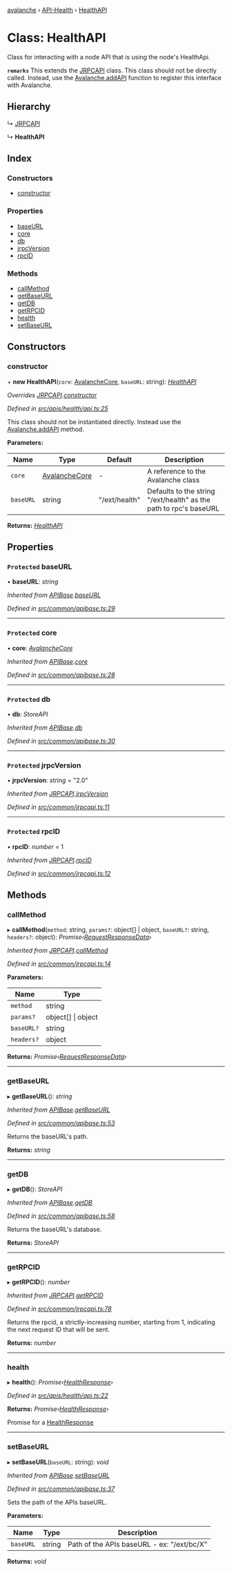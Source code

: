 [avalanche](../README.md) › [API-Health](../modules/api_health.md) › [HealthAPI](api_health.healthapi.md)

# Class: HealthAPI

Class for interacting with a node API that is using the node's HealthApi.

**`remarks`** This extends the [JRPCAPI](common_jrpcapi.jrpcapi.md) class. This class should not be directly called. Instead, use the [Avalanche.addAPI](avalanche.avalanche-1.md#addapi) function to register this interface with Avalanche.

## Hierarchy

  ↳ [JRPCAPI](common_jrpcapi.jrpcapi.md)

  ↳ **HealthAPI**

## Index

### Constructors

* [constructor](api_health.healthapi.md#constructor)

### Properties

* [baseURL](api_health.healthapi.md#protected-baseurl)
* [core](api_health.healthapi.md#protected-core)
* [db](api_health.healthapi.md#protected-db)
* [jrpcVersion](api_health.healthapi.md#protected-jrpcversion)
* [rpcID](api_health.healthapi.md#protected-rpcid)

### Methods

* [callMethod](api_health.healthapi.md#callmethod)
* [getBaseURL](api_health.healthapi.md#getbaseurl)
* [getDB](api_health.healthapi.md#getdb)
* [getRPCID](api_health.healthapi.md#getrpcid)
* [health](api_health.healthapi.md#health)
* [setBaseURL](api_health.healthapi.md#setbaseurl)

## Constructors

###  constructor

\+ **new HealthAPI**(`core`: [AvalancheCore](avalanchecore.avalanchecore-1.md), `baseURL`: string): *[HealthAPI](api_health.healthapi.md)*

*Overrides [JRPCAPI](common_jrpcapi.jrpcapi.md).[constructor](common_jrpcapi.jrpcapi.md#constructor)*

*Defined in [src/apis/health/api.ts:25](https://github.com/ava-labs/avalanchejs/blob/8c220c6/src/apis/health/api.ts#L25)*

This class should not be instantiated directly. Instead use the [Avalanche.addAPI](avalanche.avalanche-1.md#addapi) method.

**Parameters:**

Name | Type | Default | Description |
------ | ------ | ------ | ------ |
`core` | [AvalancheCore](avalanchecore.avalanchecore-1.md) | - | A reference to the Avalanche class |
`baseURL` | string | "/ext/health" | Defaults to the string "/ext/health" as the path to rpc's baseURL  |

**Returns:** *[HealthAPI](api_health.healthapi.md)*

## Properties

### `Protected` baseURL

• **baseURL**: *string*

*Inherited from [APIBase](common_apibase.apibase.md).[baseURL](common_apibase.apibase.md#protected-baseurl)*

*Defined in [src/common/apibase.ts:29](https://github.com/ava-labs/avalanchejs/blob/8c220c6/src/common/apibase.ts#L29)*

___

### `Protected` core

• **core**: *[AvalancheCore](avalanchecore.avalanchecore-1.md)*

*Inherited from [APIBase](common_apibase.apibase.md).[core](common_apibase.apibase.md#protected-core)*

*Defined in [src/common/apibase.ts:28](https://github.com/ava-labs/avalanchejs/blob/8c220c6/src/common/apibase.ts#L28)*

___

### `Protected` db

• **db**: *StoreAPI*

*Inherited from [APIBase](common_apibase.apibase.md).[db](common_apibase.apibase.md#protected-db)*

*Defined in [src/common/apibase.ts:30](https://github.com/ava-labs/avalanchejs/blob/8c220c6/src/common/apibase.ts#L30)*

___

### `Protected` jrpcVersion

• **jrpcVersion**: *string* = "2.0"

*Inherited from [JRPCAPI](common_jrpcapi.jrpcapi.md).[jrpcVersion](common_jrpcapi.jrpcapi.md#protected-jrpcversion)*

*Defined in [src/common/jrpcapi.ts:11](https://github.com/ava-labs/avalanchejs/blob/8c220c6/src/common/jrpcapi.ts#L11)*

___

### `Protected` rpcID

• **rpcID**: *number* = 1

*Inherited from [JRPCAPI](common_jrpcapi.jrpcapi.md).[rpcID](common_jrpcapi.jrpcapi.md#protected-rpcid)*

*Defined in [src/common/jrpcapi.ts:12](https://github.com/ava-labs/avalanchejs/blob/8c220c6/src/common/jrpcapi.ts#L12)*

## Methods

###  callMethod

▸ **callMethod**(`method`: string, `params?`: object[] | object, `baseURL?`: string, `headers?`: object): *Promise‹[RequestResponseData](common_apibase.requestresponsedata.md)›*

*Inherited from [JRPCAPI](common_jrpcapi.jrpcapi.md).[callMethod](common_jrpcapi.jrpcapi.md#callmethod)*

*Defined in [src/common/jrpcapi.ts:14](https://github.com/ava-labs/avalanchejs/blob/8c220c6/src/common/jrpcapi.ts#L14)*

**Parameters:**

Name | Type |
------ | ------ |
`method` | string |
`params?` | object[] &#124; object |
`baseURL?` | string |
`headers?` | object |

**Returns:** *Promise‹[RequestResponseData](common_apibase.requestresponsedata.md)›*

___

###  getBaseURL

▸ **getBaseURL**(): *string*

*Inherited from [APIBase](common_apibase.apibase.md).[getBaseURL](common_apibase.apibase.md#getbaseurl)*

*Defined in [src/common/apibase.ts:53](https://github.com/ava-labs/avalanchejs/blob/8c220c6/src/common/apibase.ts#L53)*

Returns the baseURL's path.

**Returns:** *string*

___

###  getDB

▸ **getDB**(): *StoreAPI*

*Inherited from [APIBase](common_apibase.apibase.md).[getDB](common_apibase.apibase.md#getdb)*

*Defined in [src/common/apibase.ts:58](https://github.com/ava-labs/avalanchejs/blob/8c220c6/src/common/apibase.ts#L58)*

Returns the baseURL's database.

**Returns:** *StoreAPI*

___

###  getRPCID

▸ **getRPCID**(): *number*

*Inherited from [JRPCAPI](common_jrpcapi.jrpcapi.md).[getRPCID](common_jrpcapi.jrpcapi.md#getrpcid)*

*Defined in [src/common/jrpcapi.ts:78](https://github.com/ava-labs/avalanchejs/blob/8c220c6/src/common/jrpcapi.ts#L78)*

Returns the rpcid, a strictly-increasing number, starting from 1, indicating the next
request ID that will be sent.

**Returns:** *number*

___

###  health

▸ **health**(): *Promise‹[HealthResponse](../interfaces/health_interfaces.healthresponse.md)›*

*Defined in [src/apis/health/api.ts:22](https://github.com/ava-labs/avalanchejs/blob/8c220c6/src/apis/health/api.ts#L22)*

**Returns:** *Promise‹[HealthResponse](../interfaces/health_interfaces.healthresponse.md)›*

Promise for a [HealthResponse](../interfaces/health_interfaces.healthresponse.md)

___

###  setBaseURL

▸ **setBaseURL**(`baseURL`: string): *void*

*Inherited from [APIBase](common_apibase.apibase.md).[setBaseURL](common_apibase.apibase.md#setbaseurl)*

*Defined in [src/common/apibase.ts:37](https://github.com/ava-labs/avalanchejs/blob/8c220c6/src/common/apibase.ts#L37)*

Sets the path of the APIs baseURL.

**Parameters:**

Name | Type | Description |
------ | ------ | ------ |
`baseURL` | string | Path of the APIs baseURL - ex: "/ext/bc/X"  |

**Returns:** *void*
